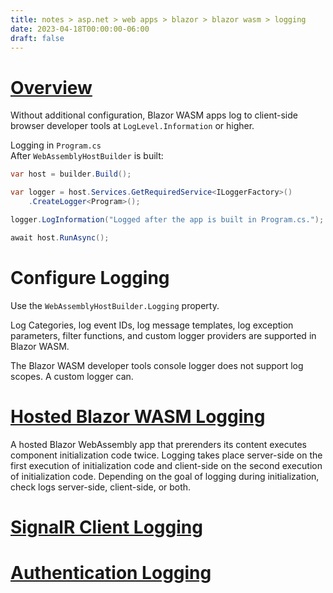 ```yaml
---
title: notes > asp.net > web apps > blazor > blazor wasm > logging
date: 2023-04-18T00:00:00-06:00
draft: false
---
```


# [Overview](https://learn.microsoft.com/en-us/aspnet/core/blazor/fundamentals/logging?view=aspnetcore-7.0)
Without additional configuration, Blazor WASM apps log to client-side browser developer tools at `LogLevel.Information` or higher.

Logging in `Program.cs`  
After `WebAssemblyHostBuilder` is built:
```cs
var host = builder.Build();

var logger = host.Services.GetRequiredService<ILoggerFactory>()
    .CreateLogger<Program>();

logger.LogInformation("Logged after the app is built in Program.cs.");

await host.RunAsync();
```

# Configure Logging
Use the `WebAssemblyHostBuilder.Logging` property.

Log Categories, log event IDs, log message templates, log exception parameters, filter functions, and custom logger providers are supported in Blazor WASM.

The Blazor WASM developer tools console logger does not support log scopes.  A custom logger can.

# [Hosted Blazor WASM Logging](https://learn.microsoft.com/en-us/aspnet/core/blazor/fundamentals/logging?view=aspnetcore-7.0#hosted-blazor-webassembly-logging)
A hosted Blazor WebAssembly app that prerenders its content executes component initialization code twice. Logging takes place server-side on the first execution of initialization code and client-side on the second execution of initialization code. Depending on the goal of logging during initialization, check logs server-side, client-side, or both.

# [SignalR Client Logging](https://learn.microsoft.com/en-us/aspnet/core/blazor/fundamentals/logging?view=aspnetcore-7.0#signalr-client-logging-blazor-webassembly)

# [Authentication Logging](https://learn.microsoft.com/en-us/aspnet/core/blazor/fundamentals/logging?view=aspnetcore-7.0#authentication-logging-blazor-webassembly)
